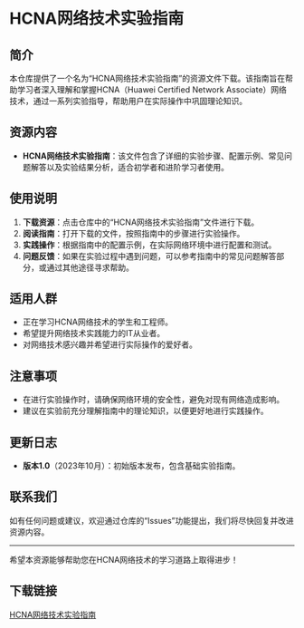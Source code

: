# HCNA网络技术实验指南

## 简介

本仓库提供了一个名为“HCNA网络技术实验指南”的资源文件下载。该指南旨在帮助学习者深入理解和掌握HCNA（Huawei Certified Network Associate）网络技术，通过一系列实验指导，帮助用户在实际操作中巩固理论知识。

## 资源内容

- **HCNA网络技术实验指南**：该文件包含了详细的实验步骤、配置示例、常见问题解答以及实验结果分析，适合初学者和进阶学习者使用。

## 使用说明

1. **下载资源**：点击仓库中的“HCNA网络技术实验指南”文件进行下载。
2. **阅读指南**：打开下载的文件，按照指南中的步骤进行实验操作。
3. **实践操作**：根据指南中的配置示例，在实际网络环境中进行配置和测试。
4. **问题反馈**：如果在实验过程中遇到问题，可以参考指南中的常见问题解答部分，或通过其他途径寻求帮助。

## 适用人群

- 正在学习HCNA网络技术的学生和工程师。
- 希望提升网络技术实践能力的IT从业者。
- 对网络技术感兴趣并希望进行实际操作的爱好者。

## 注意事项

- 在进行实验操作时，请确保网络环境的安全性，避免对现有网络造成影响。
- 建议在实验前充分理解指南中的理论知识，以便更好地进行实践操作。

## 更新日志

- **版本1.0**（2023年10月）：初始版本发布，包含基础实验指南。

## 联系我们

如有任何问题或建议，欢迎通过仓库的“Issues”功能提出，我们将尽快回复并改进资源内容。

---

希望本资源能够帮助您在HCNA网络技术的学习道路上取得进步！

## 下载链接

[HCNA网络技术实验指南](https://pan.quark.cn/s/346082277535)